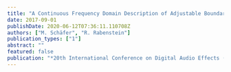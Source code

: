 ```yaml
---
title: "A Continuous Frequency Domain Description of Adjustable Boundary Conditions for Multidimensional Transfer Function Models"
date: 2017-09-01
publishDate: 2020-06-12T07:36:11.110708Z
authors: ["M. Schäfer", "R. Rabenstein"]
publication_types: ["1"]
abstract: ""
featured: false
publication: "*20th International Conference on Digital Audio Effects (DAFx-17)*"
---
```


